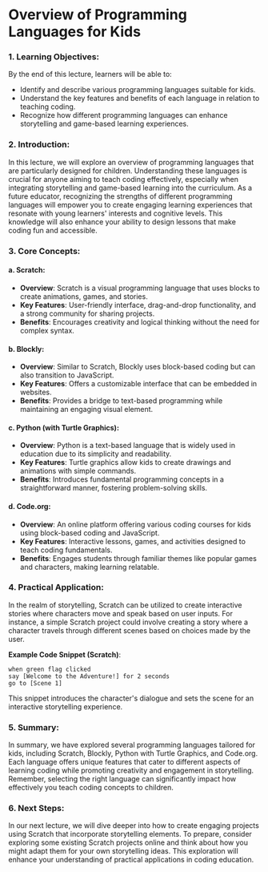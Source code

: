 # Overview of Programming Languages for Kids

### 1. Learning Objectives:
By the end of this lecture, learners will be able to:
- Identify and describe various programming languages suitable for kids.
- Understand the key features and benefits of each language in relation to teaching coding.
- Recognize how different programming languages can enhance storytelling and game-based learning experiences.

### 2. Introduction:
In this lecture, we will explore an overview of programming languages that are particularly designed for children. Understanding these languages is crucial for anyone aiming to teach coding effectively, especially when integrating storytelling and game-based learning into the curriculum. As a future educator, recognizing the strengths of different programming languages will empower you to create engaging learning experiences that resonate with young learners' interests and cognitive levels. This knowledge will also enhance your ability to design lessons that make coding fun and accessible.

### 3. Core Concepts:
#### a. Scratch:
- **Overview**: Scratch is a visual programming language that uses blocks to create animations, games, and stories.
- **Key Features**: User-friendly interface, drag-and-drop functionality, and a strong community for sharing projects.
- **Benefits**: Encourages creativity and logical thinking without the need for complex syntax.

#### b. Blockly:
- **Overview**: Similar to Scratch, Blockly uses block-based coding but can also transition to JavaScript.
- **Key Features**: Offers a customizable interface that can be embedded in websites.
- **Benefits**: Provides a bridge to text-based programming while maintaining an engaging visual element.

#### c. Python (with Turtle Graphics):
- **Overview**: Python is a text-based language that is widely used in education due to its simplicity and readability.
- **Key Features**: Turtle graphics allow kids to create drawings and animations with simple commands.
- **Benefits**: Introduces fundamental programming concepts in a straightforward manner, fostering problem-solving skills.

#### d. Code.org:
- **Overview**: An online platform offering various coding courses for kids using block-based coding and JavaScript.
- **Key Features**: Interactive lessons, games, and activities designed to teach coding fundamentals.
- **Benefits**: Engages students through familiar themes like popular games and characters, making learning relatable.

### 4. Practical Application:
In the realm of storytelling, Scratch can be utilized to create interactive stories where characters move and speak based on user inputs. For instance, a simple Scratch project could involve creating a story where a character travels through different scenes based on choices made by the user.

**Example Code Snippet (Scratch)**:
```scratch
when green flag clicked
say [Welcome to the Adventure!] for 2 seconds
go to [Scene 1]
```

This snippet introduces the character's dialogue and sets the scene for an interactive storytelling experience.

### 5. Summary:
In summary, we have explored several programming languages tailored for kids, including Scratch, Blockly, Python with Turtle Graphics, and Code.org. Each language offers unique features that cater to different aspects of learning coding while promoting creativity and engagement in storytelling. Remember, selecting the right language can significantly impact how effectively you teach coding concepts to children.

### 6. Next Steps:
In our next lecture, we will dive deeper into how to create engaging projects using Scratch that incorporate storytelling elements. To prepare, consider exploring some existing Scratch projects online and think about how you might adapt them for your own storytelling ideas. This exploration will enhance your understanding of practical applications in coding education.